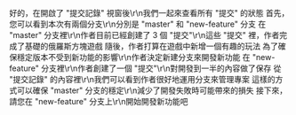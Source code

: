 好的，在開啟了 "提交記錄" 視窗後\r\n我們一起來查看所有 "提交" 的狀態
首先，您可以看到本次有兩個分支\r\n分別是 "master" 和 "new-feature" 分支
在 "master" 分支裡\r\n作者目前已經創建了 3 個 "提交"\r\n這些 "提交" 裡，作者完成了基礎的俄羅斯方塊遊戲
隨後，作者打算在遊戲中新增一個有趣的玩法
為了確保穩定版本不受到新功能的影響\r\n作者決定新建分支來開發新功能
在 "new-feature" 分支裡\r\n作者創建了一個 "提交"\r\n對開發到一半的內容做了保存
從 "提交記錄" 的內容裡\r\n我們可以看到作者很好地運用分支來管理專案
這樣的方式可以確保 "master" 分支的穩定\r\n減少了開發失敗時可能帶來的損失
接下來，請您在 "new-feature" 分支上\r\n開始開發新功能吧
